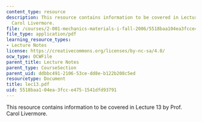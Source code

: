 ```yaml
---
content_type: resource
description: This resource contains information to be covered in Lecture 13 by Prof.
  Carol Livermore.
file: /courses/2-001-mechanics-materials-i-fall-2006/5518baa104ea3fcce4751541dfd93791_lec13.pdf
file_type: application/pdf
learning_resource_types:
- Lecture Notes
license: https://creativecommons.org/licenses/by-nc-sa/4.0/
ocw_type: OCWFile
parent_title: Lecture Notes
parent_type: CourseSection
parent_uid: ddbbc491-2106-53ce-dd8e-b122b208c5ed
resourcetype: Document
title: lec13.pdf
uid: 5518baa1-04ea-3fcc-e475-1541dfd93791
---
```

This resource contains information to be covered in Lecture 13 by Prof. Carol Livermore.